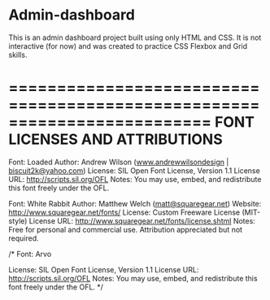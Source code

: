 # Admin-dashboard
This is an admin dashboard project built using only HTML and CSS. It is not interactive (for now) and was created to practice CSS Flexbox and Grid skills.











 =========================================================================
   FONT LICENSES AND ATTRIBUTIONS
   ========================================================================= 

 
  Font: Loaded
  Author: Andrew Wilson (www.andrewwilsondesign | biscuit2k@yahoo.com)
  License: SIL Open Font License, Version 1.1
  License URL: http://scripts.sil.org/OFL
  Notes: You may use, embed, and redistribute this font freely under the OFL.



  Font: White Rabbit
  Author: Matthew Welch (matt@squaregear.net)
  Website: http://www.squaregear.net/fonts/
  License: Custom Freeware License (MIT-style)
  License URL: http://www.squaregear.net/fonts/license.shtml
  Notes: Free for personal and commercial use. Attribution appreciated but not required.


/* 
  Font: Arvo

  License: SIL Open Font License, Version 1.1
  License URL: http://scripts.sil.org/OFL
  Notes: You may use, embed, and redistribute this font freely under the OFL.
*/
